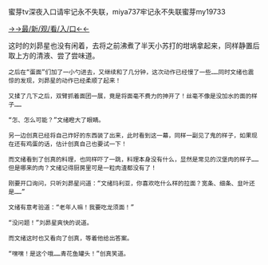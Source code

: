 蜜芽tv深夜入口请牢记永不失联，miya737牢记永不失联蜜芽my19733


<a href="https://m8k3.cc">→→最/新/观/看/入/口←←</a>

这时的刘昴星也没有闲着，去将之前沸煮了半天小苏打的坩埚拿起来，同样静置后取上方的清液、尝了尝味道。

    之后在“蛋面”们加了一小勺进去，又继续和了几分钟，这次动作已经慢了一些……同时文绪也震惊的发现，刘昴星的动作已经柔顺了起来！

    又揉了几下之后，双臂抓着面团一展，竟是将面毫不费力的抻开了！丝毫不像是没加水的面的样子……

    “怎、怎么可能？”文绪瞪大了眼睛。

    另一边创真已经将自己炸好的东西装了出来，此时看到这一幕，同样一副见了鬼的样子，如果现在还有鸡蛋的话，估计创真自己也要试一下！

    而文绪看到了创真的料理，也同样吓了一跳，料理本身没有什么，显然是常见的汉堡肉的样子……但是哪来的肉？文绪记得厨房里可是一粒肉渣都没有了！

    刚要开口询问，只听刘昴星问道：“文绪玛利亚，你喜欢吃什么样的拉面？宽条、细条、韭叶还是……”

    文绪有意考验道：“老年人嘛！我要吃龙须面！”

    “没问题！”刘昴星爽快的说道。

    而文绪这时也又看向了创真，等着他给出答案。

    “嘿嘿！是这个哦……青花鱼罐头！”创真笑道。
